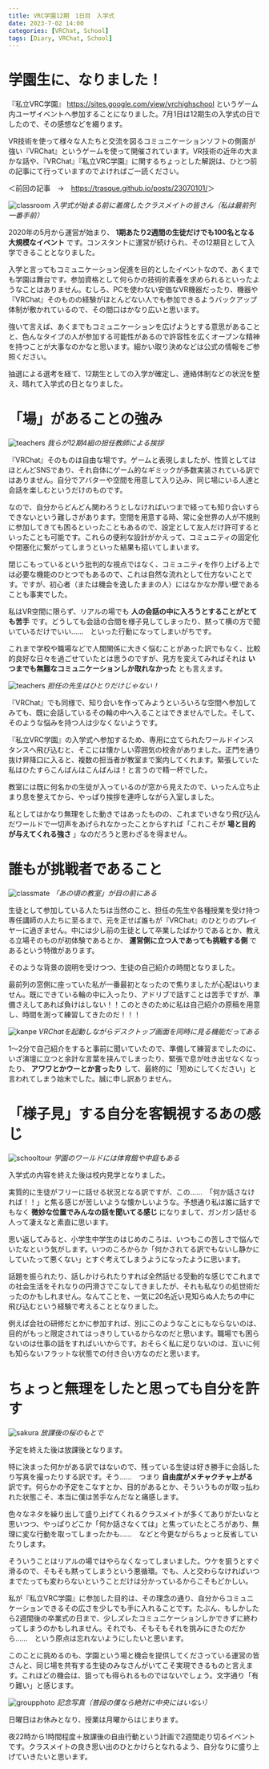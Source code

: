 ```yaml
---
title: VRC学園12期　1日目　入学式
date: 2023-7-02 14:00
categories: [VRChat, School]
tags: [Diary, VRChat, School]
---
```


# 学園生に、なりました！

『私立VRC学園』 <https://sites.google.com/view/vrchighschool> というゲーム内ユーザイベントへ参加することになりました。7月1日は12期生の入学式の日でしたので、その感想などを綴ります。

VR技術を使って様々な人たちと交流を図るコミュニケーションソフトの側面が強い『VRChat』というゲームを使って開催されています。VR技術の近年の大まかな話や、『VRChat』『私立VRC学園』に関するちょっとした解説は、ひとつ前の記事にて行っていますのでよければご一読ください。

＜前回の記事　→　<https://trasque.github.io/posts/23070101/>＞

![classroom](/assets/img/2023/07/vrc230702-001.png)
_入学式が始まる前に着席したクラスメイトの皆さん（私は最前列一番手前）_

2020年の5月から運営が始まり、 **1期あたり2週間の生徒だけでも100名となる大規模なイベント** です。コンスタントに運営が続けられ、その12期目として入学できることとなりました。

入学と言ってもコミュニケーション促進を目的としたイベントなので、あくまでも学園は舞台です。参加資格として何らかの技術的素養を求められるといったようなことはありません。むしろ、PCを使わない安価なVR機器だったり、機器や『VRChat』そのものの経験がほとんどない人でも参加できるようバックアップ体制が敷かれているので、その間口はかなり広いと思います。

強いて言えば、あくまでもコミュニケーションを広げようとする意思があることと、色んなタイプの人が参加する可能性があるので許容性を広くオープンな精神を持つことが大事なのかなと思います。細かい取り決めなどは公式の情報をご参照ください。

抽選による選考を経て、12期生としての入学が確定し、連絡体制などの状況を整え、晴れて入学式の日となりました。

# 「場」があることの強み

![teachers](/assets/img/2023/07/vrc230702-002.png)
_我らが12期4組の担任教師による挨拶_

『VRChat』そのものは自由な場です。ゲームと表現しましたが、性質としてはほとんどSNSであり、それ自体にゲーム的なギミックが多数実装されている訳ではありません。自分でアバターや空間を用意して入り込み、同じ場にいる人達と会話を楽しむというだけのものです。

なので、自分からどんどん関わろうとしなければいつまで経っても知り合いすらできないという難しさがあります。空間を用意する時、常に全世界の人が不規則に参加してきても困るといったこともあるので、設定として友人だけ許可するといったことも可能です。これらの便利な設計がかえって、コミュニティの固定化や閉塞化に繋がってしまうといった結果も招いてしまいます。

閉じこもっているという批判的な視点ではなく、コミュニティを作り上げる上では必要な機能のひとつでもあるので、これは自然な流れとして仕方ないことです。ですが、初心者（または機会を逸したままの人）にはなかなか厚い壁であることも事実でした。

私はVR空間に限らず、リアルの場でも **人の会話の中に入ろうとすることがとても苦手** です。どうしても会話の合間を様子見してしまったり、黙って横の方で聞いているだけでいい……　といった行動になってしまいがちです。

これまで学校や職場などで人間関係に大きく悩むことがあった訳でもなく、比較的良好な日々を過ごせていたとは思うのですが、見方を変えてみればそれは **いつまでも無難なコミュニケーションしか取れなかった** とも言えます。

![teachers](/assets/img/2023/07/vrc230702-003.png)
_担任の先生はひとりだけじゃない！_

『VRChat』でも同様で、知り合いを作ってみようといろいろな空間へ参加してみても、既に会話しているその輪の中へ入ることはできませんでした。そして、そのような悩みを持つ人は少なくないようです。

『私立VRC学園』の入学式へ参加するため、専用に立てられたワールドインスタンスへ飛び込むと、そこには懐かしい雰囲気の校舎がありました。正門を通り抜け昇降口に入ると、複数の担当者が教室まで案内してくれます。緊張していた私はひたすらこんばんはこんばんは！と言うので精一杯でした。

教室には既に何名かの生徒が入っているのが窓から見えたので、いったん立ち止まり息を整えてから、やっぱり挨拶を連呼しながら入室しました。

私としてはかなり無理をした動きではあったものの、これまでいきなり飛び込んだワールドで一切声をあげられなかったことからすれば「これこそが **場と目的が与えてくれる強さ** 」なのだろうと思わざるを得ません。

# 誰もが挑戦者であること

![classmate](/assets/img/2023/07/vrc230702-004.png)
_「あの頃の教室」が目の前にある_

生徒として参加している人たちは当然のこと、担任の先生や各種授業を受け持つ専任講師の人たちに至るまで、元を正せば誰もが『VRChat』のひとりのプレイヤーに過ぎません。中には少し前の生徒として卒業したばかりであるとか、教える立場そのものが初体験であるとか、 **運営側に立つ人であっても挑戦する側** であるという特徴があります。

そのような背景の説明を受けつつ、生徒の自己紹介の時間となりました。

最前列の窓側に座っていた私が一番最初となったので焦りましたが心配はいりません。既にできている輪の中に入ったり、アドリブで話すことは苦手ですが、準備さえしてあれば負けはしない！！このときのために私は自己紹介の原稿を用意し、時間を測って練習してきたのだ！！！

![kanpe](/assets/img/2023/07/vrc230702-005.png)
_VRChatを起動しながらデスクトップ画面を同時に見る機能だってある_

1～2分で自己紹介をすると事前に聞いていたので、準備して練習までしたのに、いざ演壇に立つと余計な言葉を挟んでしまったり、緊張で息が吐き出せなくなったり、 **アワワとかウーとか言ったり** して、最終的に「短めにしてください」と言われてしまう始末でした。誠に申し訳ありません。

# 「様子見」する自分を客観視するあの感じ

![schooltour](/assets/img/2023/07/vrc230702-006.png)
_学園のワールドには体育館や中庭もある_

入学式の内容を終えた後は校内見学となりました。

実質的に生徒がフリーに話せる状況となる訳ですが、この……　「何か話さなければ！！」と焦る感じが苦しいような懐かしいような。予想通り私は誰に話すでもなく **微妙な位置でみんなの話を聞いてる感じ** になりまして、ガンガン話せる人って凄えなと素直に思います。

思い返してみると、小学生中学生のはじめのころは、いつもこの苦しさで悩んでいたなという気がします。いつのころからか「何かされてる訳でもないし静かにしていたって悪くない」とすぐ考えてしまうようになったように思います。

話題を振られたり、話しかけられたりすれば全然話せる受動的な感じでこれまでの社会生活をそれなりの円滑さでこなしてきましたが、それも私なりの処世術だったのかもしれません。なんてことを、一気に20名近い見知らぬ人たちの中に飛び込むという経験で考えることとなりました。

例えば会社の研修だとかに参加すれば、別にこのようなことにもならないのは、目的がもっと限定されてはっきりしているからなのだと思います。職場でも困らないのは仕事の話をすればいいからです。おそらく私に足りないのは、互いに何も知らないフラットな状態での付き合い方なのだと思います。

# ちょっと無理をしたと思っても自分を許す

![sakura](/assets/img/2023/07/vrc230702-007.png)
_放課後の桜のもとで_

予定を終えた後は放課後となります。

特に決まった何かがある訳ではないので、残っている生徒は好き勝手に会話したり写真を撮ったりする訳です。そう……　つまり **自由度がメチャクチャ上がる** 訳です。何らかの予定をこなすとか、目的があるとか、そういうものが取っ払われた状態こそ、本当に僕は苦手なんだなと痛感します。

色々なネタを繰り出して盛り上げてくれるクラスメイトが多くてありがたいなと思いつつ、やっぱりどこか「何か話さなくては」と焦っていたところがあり、無理に変な行動を取ってしまったかも……　などと今更ながらちょっと反省していたりします。

そういうことはリアルの場ではやらなくなってしまいました。ウケを狙うとすぐ滑るので、そもそも黙ってしまうという悪循環。でも、人と交わらなければいつまでたっても変わらないということだけは分かっているからこそもどかしい。

私が『私立VRC学園』に参加した目的は、その理念の通り、自分からコミュニケーションできるその広さを少しでも手に入れることです。たぶん、もしかしたら2週間後の卒業式の日まで、少しズレたコミュニケーションしかできずに終わってしまうのかもしれません。それでも、そもそもそれを挑みにきたのだから……　という原点は忘れないようにしたいと思います。

このことに挑めるのも、学園という場と機会を提供してくださっている運営の皆さんと、同じ場を共有する生徒のみなさんがいてこそ実現できるものと言えます。これほどの機会は、狙っても得られるものではないでしょう。文字通り「有り難い」と感じます。

![groupphoto](/assets/img/2023/07/vrc230702-008.png)
_記念写真（普段の僕なら絶対に中央にはいない）_

日曜日はお休みとなり、授業は月曜からはじまります。

夜22時から1時間程度＋放課後の自由行動という計画で2週間走り切るイベントです。クラスメイトの良き思い出のひとかけらとなれるよう、自分なりに盛り上げていきたいと思います。